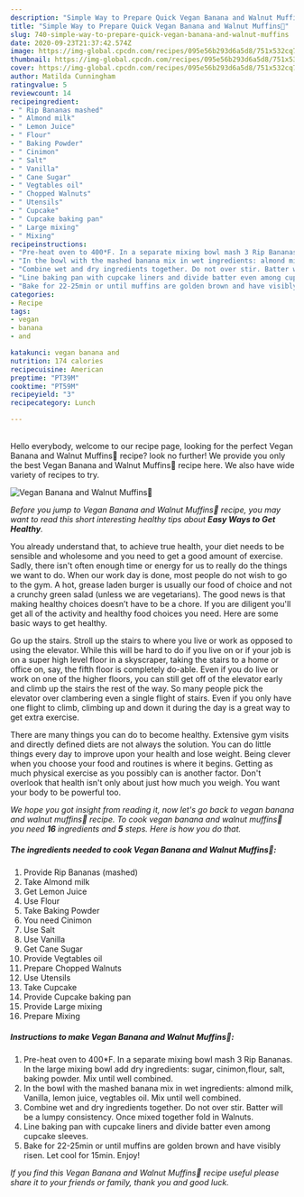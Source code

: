 ```yaml
---
description: "Simple Way to Prepare Quick Vegan Banana and Walnut Muffins🍌"
title: "Simple Way to Prepare Quick Vegan Banana and Walnut Muffins🍌"
slug: 740-simple-way-to-prepare-quick-vegan-banana-and-walnut-muffins
date: 2020-09-23T21:37:42.574Z
image: https://img-global.cpcdn.com/recipes/095e56b293d6a5d8/751x532cq70/vegan-banana-and-walnut-muffins🍌-recipe-main-photo.jpg
thumbnail: https://img-global.cpcdn.com/recipes/095e56b293d6a5d8/751x532cq70/vegan-banana-and-walnut-muffins🍌-recipe-main-photo.jpg
cover: https://img-global.cpcdn.com/recipes/095e56b293d6a5d8/751x532cq70/vegan-banana-and-walnut-muffins🍌-recipe-main-photo.jpg
author: Matilda Cunningham
ratingvalue: 5
reviewcount: 14
recipeingredient:
- " Rip Bananas mashed"
- " Almond milk"
- " Lemon Juice"
- " Flour"
- " Baking Powder"
- " Cinimon"
- " Salt"
- " Vanilla"
- " Cane Sugar"
- " Vegtables oil"
- " Chopped Walnuts"
- " Utensils"
- " Cupcake"
- " Cupcake baking pan"
- " Large mixing"
- " Mixing"
recipeinstructions:
- "Pre-heat oven to 400*F. In a separate mixing bowl mash 3 Rip Bananas. In the large mixing bowl add dry ingredients: sugar, cinimon,flour, salt, baking powder. Mix until well combined."
- "In the bowl with the mashed banana mix in wet ingredients: almond milk, Vanilla, lemon juice, vegtables oil. Mix until well combined."
- "Combine wet and dry ingredients together. Do not over stir. Batter will be a lumpy consistency. Once mixed together fold in Walnuts."
- "Line baking pan with cupcake liners and divide batter even among cupcake sleeves."
- "Bake for 22-25min or until muffins are golden brown and have visibly risen. Let cool for 15min. Enjoy!"
categories:
- Recipe
tags:
- vegan
- banana
- and

katakunci: vegan banana and 
nutrition: 174 calories
recipecuisine: American
preptime: "PT39M"
cooktime: "PT59M"
recipeyield: "3"
recipecategory: Lunch

---
```

<br>
Hello everybody, welcome to our recipe page, looking for the perfect Vegan Banana and Walnut Muffins🍌 recipe? look no further! We provide you only the best Vegan Banana and Walnut Muffins🍌 recipe here. We also have wide variety of recipes to try.
<br>


![Vegan Banana and Walnut Muffins🍌](https://img-global.cpcdn.com/recipes/095e56b293d6a5d8/751x532cq70/vegan-banana-and-walnut-muffins🍌-recipe-main-photo.jpg)

<i>Before you jump to Vegan Banana and Walnut Muffins🍌 recipe, you may want to read this short interesting healthy tips about <strong>Easy Ways to Get Healthy</strong>.</i>

You already understand that, to achieve true health, your diet needs to be sensible and wholesome and you need to get a good amount of exercise. Sadly, there isn't often enough time or energy for us to really do the things we want to do. When our work day is done, most people do not wish to go to the gym. A hot, grease laden burger is usually our food of choice and not a crunchy green salad (unless we are vegetarians). The good news is that making healthy choices doesn’t have to be a chore. If you are diligent you'll get all of the activity and healthy food choices you need. Here are some basic ways to get healthy.

Go up the stairs. Stroll up the stairs to where you live or work as opposed to using the elevator. While this will be hard to do if you live on or if your job is on a super high level floor in a skyscraper, taking the stairs to a home or office on, say, the fifth floor is completely do-able. Even if you do live or work on one of the higher floors, you can still get off of the elevator early and climb up the stairs the rest of the way. So many people pick the elevator over clambering even a single flight of stairs. Even if you only have one flight to climb, climbing up and down it during the day is a great way to get extra exercise. 

There are many things you can do to become healthy. Extensive gym visits and directly defined diets are not always the solution. You can do little things every day to improve upon your health and lose weight. Being clever when you choose your food and routines is where it begins. Getting as much physical exercise as you possibly can is another factor. Don't overlook that health isn't only about just how much you weigh. You want your body to be powerful too. 


<i>We hope you got insight from reading it, now let's go back to vegan banana and walnut muffins🍌 recipe. To cook vegan banana and walnut muffins🍌 you need <strong>16</strong> ingredients and <strong>5</strong> steps. Here is how you do that.
</i>

##### The ingredients needed to cook Vegan Banana and Walnut Muffins🍌:

1. Provide  Rip Bananas (mashed)
1. Take  Almond milk
1. Get  Lemon Juice
1. Use  Flour
1. Take  Baking Powder
1. You need  Cinimon
1. Use  Salt
1. Use  Vanilla
1. Get  Cane Sugar
1. Provide  Vegtables oil
1. Prepare  Chopped Walnuts
1. Use  Utensils
1. Take  Cupcake
1. Provide  Cupcake baking pan
1. Provide  Large mixing
1. Prepare  Mixing


##### Instructions to make Vegan Banana and Walnut Muffins🍌:

1. Pre-heat oven to 400*F. In a separate mixing bowl mash 3 Rip Bananas. In the large mixing bowl add dry ingredients: sugar, cinimon,flour, salt, baking powder. Mix until well combined.
1. In the bowl with the mashed banana mix in wet ingredients: almond milk, Vanilla, lemon juice, vegtables oil. Mix until well combined.
1. Combine wet and dry ingredients together. Do not over stir. Batter will be a lumpy consistency. Once mixed together fold in Walnuts.
1. Line baking pan with cupcake liners and divide batter even among cupcake sleeves.
1. Bake for 22-25min or until muffins are golden brown and have visibly risen. Let cool for 15min. Enjoy!


<i>If you find this Vegan Banana and Walnut Muffins🍌 recipe useful please share it to your friends or family, thank you and good luck.</i>
